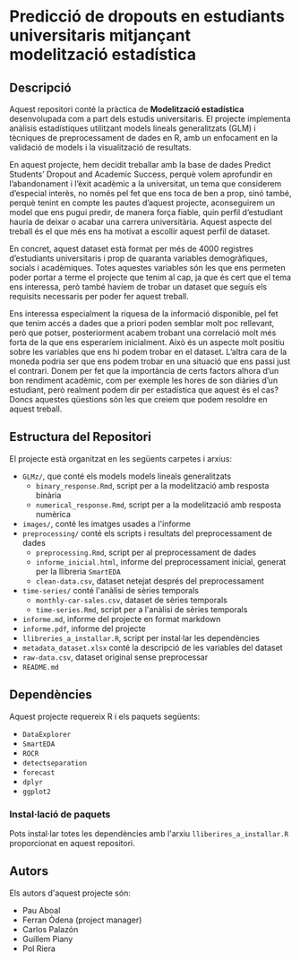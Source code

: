 # Predicció de dropouts en estudiants universitaris mitjançant modelització estadística

## Descripció

Aquest repositori conté la pràctica de **Modelització estadística** desenvolupada com a part dels estudis universitaris. El projecte implementa anàlisis estadístiques utilitzant models lineals generalitzats (GLM) i tècniques de preprocessament de dades en R, amb un enfocament en la validació de models i la visualització de resultats.

En aquest projecte, hem decidit treballar amb la base de dades Predict Students’ Dropout and Academic Success, perquè volem aprofundir en l’abandonament i l’èxit acadèmic a la universitat, un tema que considerem d’especial interès, no només pel fet que ens toca de ben a prop, sinó també, perquè tenint en compte les pautes d’aquest projecte, aconseguirem un model que ens pugui predir, de manera força fiable, quin perfil d’estudiant hauria de deixar o acabar una carrera universitària. Aquest aspecte del treball és el que més ens ha motivat a escollir aquest perfil de dataset.

En concret, aquest dataset està format per més de 4000 registres d’estudiants universitaris i prop de quaranta variables demogràfiques, socials i acadèmiques. Totes aquestes variables són les que ens permeten poder portar a terme el projecte que tenim al cap, ja que és cert que el tema ens interessa, però també havíem de trobar un dataset que seguís els requisits necessaris per poder fer aquest treball.

Ens interessa especialment la riquesa de la informació disponible, pel fet que tenim accés a dades que a priori poden semblar molt poc rellevant, però que potser, posteriorment acabem trobant una correlació molt més forta de la que ens esperaríem inicialment. Això és un aspecte molt positiu sobre les variables que ens hi podem trobar en el dataset. L’altra cara de la moneda podria ser que ens podem trobar en una situació que ens passi just el contrari. Donem per fet que la importància de certs factors alhora d’un bon rendiment acadèmic, com per exemple les hores de son diàries d’un estudiant, però realment podem dir per estadística que aquest és el cas? Doncs aquestes qüestions són les que creiem que podem resoldre en aquest treball.

## Estructura del Repositori

El projecte està organitzat en les següents carpetes i arxius:

- ``GLMz/``, que conté els models models lineals generalitzats
  - ``binary_response.Rmd``, script per a la modelització amb resposta binària
  - ``numerical_response.Rmd``, script per a la modelització amb resposta numèrica
- ``images/``, conté les imatges usades a l'informe
- ``preprocessing/`` conté els scripts i resultats del preprocessament de dades
  - ``preprocessing.Rmd``, script per al preprocessament de dades
  - ``informe_inicial.html``, informe del preprocessament inicial, generat per la llibreria `SmartEDA`
  - ``clean-data.csv``, dataset netejat després del preprocessament
- ``time-series/`` conté l'anàlisi de sèries temporals
  - ``monthly-car-sales.csv``, dataset de sèries temporals
  - ``time-series.Rmd``, script per a l'anàlisi de sèries temporals
- ``informe.md``, informe del projecte en format markdown
- ``informe.pdf``, informe del projecte
- ``llibreries_a_installar.R``, script per instal·lar les dependències
- ``metadata_dataset.xlsx`` conté la descripció de les variables del dataset
- ``raw-data.csv``, dataset original sense preprocessar
- ``README.md``

## Dependències

Aquest projecte requereix R i els paquets següents:

- ``DataExplorer``
- ``SmartEDA``
- ``ROCR``
- ``detectseparation``
- ``forecast``
- ``dplyr``
- ``ggplot2``

### Instal·lació de paquets

Pots instal·lar totes les dependències amb l'arxiu `lliberires_a_installar.R` proporcionat en aquest repositori.

## Autors

Els autors d'aquest projecte són:

- Pau Aboal
- Ferran Òdena (project manager)
- Carlos Palazón
- Guillem Piany
- Pol Riera
  